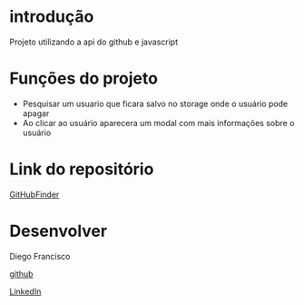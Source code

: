 # introdução 
Projeto utilizando a api do github e javascript

# Funções do projeto 
- Pesquisar um usuario que ficara salvo no storage onde o usuário pode apagar
- Ao clicar ao usuário aparecera um modal com mais informações sobre o usuário

# Link do repositório
[GitHubFinder](https://githubfinderup.netlify.app)

# Desenvolver 
Diego Francisco

[github](HTTPS://github.com/diego4x)

[LinkedIn](https://www.linkedin.com/in/diego-francisco-b7b535193)
